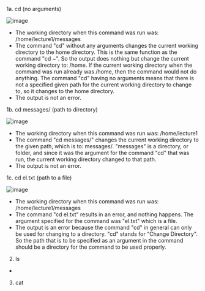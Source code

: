 1a. cd (no arguments)

![image](https://github.com/petruswagnavian/cse15l-lab-reports/assets/141669683/c8158b8c-6435-4349-ba9f-ff113661e761)
- The working directory when this command was run was: /home/lecture1/messages
- The command "cd" without any arguments changes the current working directory to the home directory. This is the same function as the command "cd ~". So the output does nothing but change the current working directory to: /home. If the current working directory when the command was run already was /home, then the command would not do anything. The command "cd" having no arguments means that there is not a specified given path for the current working directory to change to, so it changes to the home directory.
- The output is not an error.

1b. cd messages/ (path to directory)

![image](https://github.com/petruswagnavian/cse15l-lab-reports/assets/141669683/e6dad26e-b987-4683-b042-28b5e9dbaefe)
- The working directory when this command was run was: /home/lecture1
- The command "cd messages/" changes the current working directory to the given path, which is to: messages/. "messages" is a directory, or folder, and since it was the argument for the command "cd" that was run, the current working directory changed to that path.
- The output is not an error.

1c. cd el.txt (path to a file)

![image](https://github.com/petruswagnavian/cse15l-lab-reports/assets/141669683/d8dfe400-c856-4875-8b66-9e0391fd8bd6)
- The working directory when this command was run was: /home/lecture1/messages
- The command "cd el.txt" results in an error, and nothing happens. The argument specified for the command was "el.txt" which is a file.
- The output is an error because the command "cd" in general can only be used for changing to a directory. "cd" stands for "Change Directory". So the path that is to be specified as an argument in the command should be a directory for the command to be used properly.


2. ls
- 
3. cat
